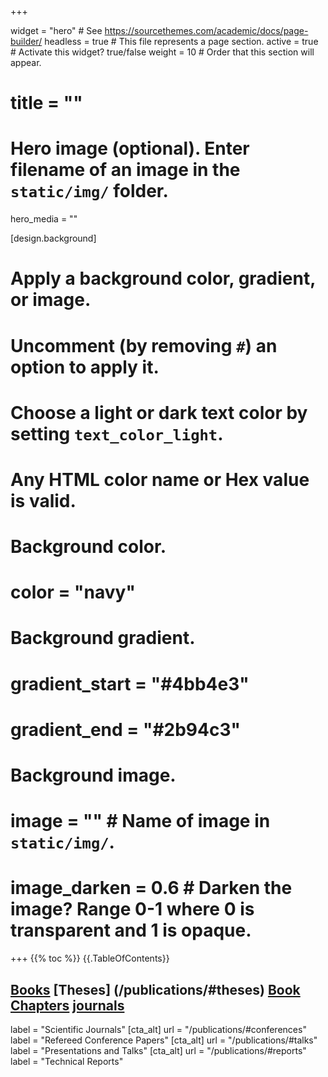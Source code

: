 +++

widget = "hero"  # See https://sourcethemes.com/academic/docs/page-builder/
headless = true  # This file represents a page section.
active = true  # Activate this widget? true/false
weight = 10  # Order that this section will appear.

# title = ""

# Hero image (optional). Enter filename of an image in the `static/img/` folder.
hero_media = ""

[design.background]
  # Apply a background color, gradient, or image.
  #   Uncomment (by removing `#`) an option to apply it.
  #   Choose a light or dark text color by setting `text_color_light`.
  #   Any HTML color name or Hex value is valid.

  # Background color.
  # color = "navy"
  
  # Background gradient.
  # gradient_start = "#4bb4e3"
  # gradient_end = "#2b94c3"
  
  # Background image.
  # image = ""  # Name of image in `static/img/`.
  # image_darken = 0.6  # Darken the image? Range 0-1 where 0 is transparent and 1 is opaque.



+++
{{% toc %}}
{{.TableOfContents}}
## [Books](/publications/#books) [Theses] (/publications/#theses) [Book Chapters](/publications/#chapters) [**journals**](/publications/#journals)

  label = "Scientific Journals"
[cta_alt]
  url = "/publications/#conferences"
  label = "Refereed Conference Papers"
[cta_alt]
  url = "/publications/#talks"
  label = "Presentations and Talks"
[cta_alt]
  url = "/publications/#reports"
  label = "Technical Reports"
